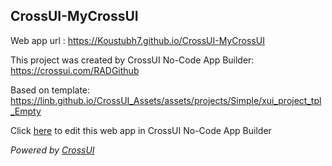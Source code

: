 ## CrossUI-MyCrossUI
Web app url : https://Koustubh7.github.io/CrossUI-MyCrossUI

This project was created by CrossUI No-Code App Builder: https://crossui.com/RADGithub

Based on template: https://linb.github.io/CrossUI_Assets/assets/projects/Simple/xui_project_tpl_Empty

Click [here](https://crossui.com/RADGithub/#!from=github&owner=Koustubh7&repo=CrossUI-MyCrossUI) to edit this web app in CrossUI No-Code App Builder

<i>Powered by [CrossUI](https://crossui.com)</i>
